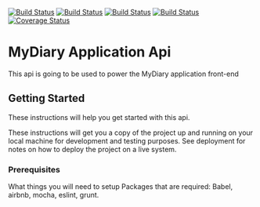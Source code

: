 [![Build Status](https://travis-ci.org/runor-thoughtstudio/demo_diary_api.svg?branch=all-entries-feature)](https://travis-ci.org/runor-thoughtstudio/demo_diary_api)   [![Build Status](https://travis-ci.org/runor-thoughtstudio/demo_diary_api.svg?branch=show-entry-feature)](https://travis-ci.org/runor-thoughtstudio/demo_diary_api)   [![Build Status](https://travis-ci.org/runor-thoughtstudio/demo_diary_api.svg?branch=create-entry-feature)](https://travis-ci.org/runor-thoughtstudio/demo_diary_api) [![Build Status](https://travis-ci.org/runor-thoughtstudio/demo_diary_api.svg?branch=update-entry-feature)](https://travis-ci.org/runor-thoughtstudio/demo_diary_api)   [![Coverage Status](https://coveralls.io/repos/github/runor-thoughtstudio/demo_diary_api/badge.svg?branch=develop)](https://coveralls.io/github/runor-thoughtstudio/demo_diary_api?branch=develop)

# MyDiary Application Api

This api is going to be used to power the MyDiary application front-end

## Getting Started

These instructions will help you get started with this api.

These instructions will get you a copy of the project up and running on your local machine for development and testing purposes. See deployment for notes on how to deploy the project on a live system.

### Prerequisites

What things you will need to setup
Packages that are required:
Babel, airbnb, mocha, eslint, grunt.
